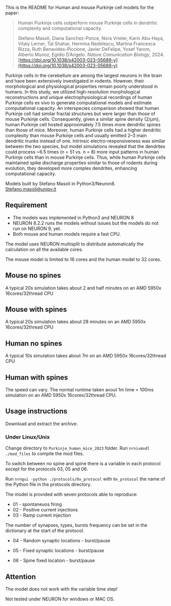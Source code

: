 This is the README for Human and mouse Purkinje cell models for the paper:

> Human Purkinje cells outperform mouse Purkinje cells in dendritic complexity and computational capacity
>
> Stefano Masoli, Diana Sanchez-Ponce, Nora Vrieler, Karin Abu-Haya, Vitaly Lerner, Tal
Shahar, Hermina Nedelescu, Martina Francesca Rizza, Ruth Benavides-Piccione, Javier
DeFelipe, Yosef Yarom, Alberto Munoz, Egidio D’Angelo. *Nature Comunication Biology*, 2024.
[https://doi.org/10.1038/s42003-023-05689-y](https://doi.org/10.1038/s42003-023-05689-y)

Purkinje cells in the cerebellum are among the largest neurons in the brain and have been
extensively investigated in rodents. However, their morphological and physiological properties
remain poorly understood in humans. In this study, we utilized high-resolution morphological
reconstructions and unique electrophysiological recordings of human Purkinje cells
ex vivo to generate computational models and estimate computational capacity. An interspecies
comparison showed that human Purkinje cell had similar fractal structures but were
larger than those of mouse Purkinje cells. Consequently, given a similar spine density (2/μm),
human Purkinje cell hosted approximately 7.5 times more dendritic spines than those of mice.
Moreover, human Purkinje cells had a higher dendritic complexity than mouse Purkinje cells
and usually emitted 2–3 main dendritic trunks instead of one. Intrinsic electro-responsiveness
was similar between the two species, but model simulations revealed that the dendrites could
process ~6.5 times (n = 51 vs. n = 8) more input patterns in human Purkinje cells than in
mouse Purkinje cells. Thus, while human Purkinje cells maintained spike discharge properties
similar to those of rodents during evolution, they developed more complex dendrites,
enhancing computational capacity.


Models built by Stefano Masoli in Python3/Neuron8. Stefano.masoli@unipv.it

## Requirement

- The models was implemented in Python3 and NEURON 8
- NEURON 8.2.2 runs the models without issues but the models do not run on NEURON 9, yet.
- Both mouse and human models require a fast CPU. 

The model uses NEURON multisplit to distribute automatically the calculation on all the available cores.

The mouse model is limited to 16 cores and the human model to 32 cores.

## Mouse no spines
A typical 20s simulation takes about 2 and half minutes on an AMD 5950x 16cores/32thread CPU

## Mouse with spines
A typical 20s simulation takes about 28 minutes on an AMD 5950x 16cores/32thread CPU

## Human no spines
A typical 10s simulation takes about 7m on an AMD 5950x 16cores/32thread CPU

## Human with spines
The speed can vary. The normal runtime taken avout 1m time = 100ms simulation on an AMD 5950x 16cores/32thread CPU.



## Usage instructions

Download and extract the archive.

### Under Linux/Unix
Change directory to `Purkinje_human_mice_2023` folder. 
Run `nrnivmodl ./mod_files` to compile the mod files.

To switch between no spine and spine there is a variable in each protocol except for the protocols 03, 05 and 06.

Run `nrngui -python ./protocols/0x_protocol` with `0x_protocol` the name of the Python file in the protocols directory. 


The model is provided with seven protocols able to reproduce:
- 01 - spontaneuos firing
- 02 - Positive current injections
- 03 - Ramp current injection

The number of synapses, types, bursts frequency can be set in the dictionary at the start of the protocol.
- 04 - Random synaptic locations - burst/pause
- 05 - Fixed synaptic locations - burst/pause

- 06 - Spine fixed location - burst/pause

## Attention
The model does not work with the variable time step!

Not tested under NEURON for windows or MAC OS.

